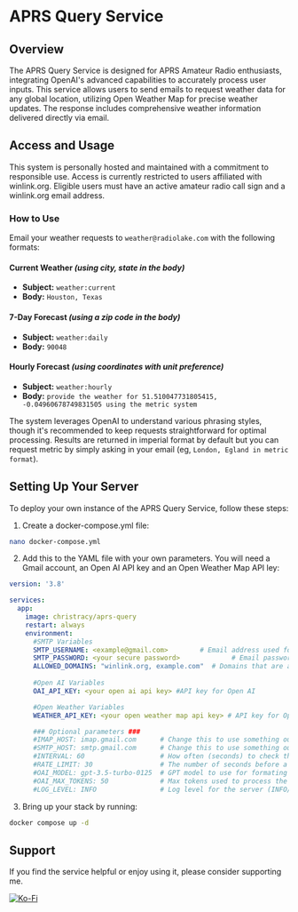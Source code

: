 # APRS Query Service

## Overview
The APRS Query Service is designed for APRS Amateur Radio enthusiasts, integrating OpenAI's advanced capabilities to accurately process user inputs. This service allows users to send emails to request weather data for any global location, utilizing Open Weather Map for precise weather updates. The response includes comprehensive weather information delivered directly via email.

## Access and Usage
This system is personally hosted and maintained with a commitment to responsible use. Access is currently restricted to users affiliated with winlink.org. Eligible users must have an active amateur radio call sign and a winlink.org email address.

### How to Use
Email your weather requests to `weather@radiolake.com` with the following formats:

#### Current Weather *(using city, state in the body)*
- **Subject:** `weather:current`
- **Body:** `Houston, Texas`

#### 7-Day Forecast *(using a zip code in the body)*
- **Subject:** `weather:daily`
- **Body:** `90048`

#### Hourly Forecast *(using coordinates with unit preference)*
- **Subject:** `weather:hourly`
- **Body:** `provide the weather for 51.510047731805415, -0.04960678749831505 using the metric system`

The system leverages OpenAI to understand various phrasing styles, though it's recommended to keep requests straightforward for optimal processing. Results are returned in imperial format by default but you can request metric by simply asking in your email (eg, `London, Egland in metric format`).

## Setting Up Your Server
To deploy your own instance of the APRS Query Service, follow these steps:

1. Create a docker-compose.yml file:
```bash
nano docker-compose.yml
```

2. Add this to the YAML file with your own parameters. You will need a Gmail account, an Open AI API key and an Open Weather Map API ley:
```yml
version: '3.8'

services:
  app:
    image: christracy/aprs-query
    restart: always
    environment:
      #SMTP Variables
      SMTP_USERNAME: <example@gmail.com>        # Email address used for processing
      SMTP_PASSWORD: <your secure password>             # Email password (app password)
      ALLOWED_DOMAINS: "winlink.org, example.com"  # Domains that are allowed to use the service. Use "*" to allow all domains
      
      #Open AI Variables
      OAI_API_KEY: <your open ai api key> #API key for Open AI

      #Open Weather Variables
      WEATHER_API_KEY: <your open weather map api key> # API key for Open Weather Map

      ### Optional parameters ###
      #IMAP_HOST: imap.gmail.com      # Change this to use something outside of gmail (not tested)
      #SMTP_HOST: smtp.gmail.com      # Change this to use something outside of gmail (not tested)
      #INTERVAL: 60                   # How often (seconds) to check the accounts inbox for new messages
      #RATE_LIMIT: 30                 # The number of seconds before a single account can email the service again. Violation = discard request without response
      #OAI_MODEL: gpt-3.5-turbo-0125  # GPT model to use for formating location to coordinates and units
      #OAI_MAX_TOKENS: 50             # Max tokens used to process the GPT request
      #LOG_LEVEL: INFO                # Log level for the server (INFO/DEBUG)
```

3. Bring up your stack by running:

```bash
docker compose up -d
```

## Support

If you find the service helpful or enjoy using it, please consider supporting me.

[![Ko-Fi](https://img.shields.io/badge/Ko--fi-F16061?style=for-the-badge&logo=ko-fi&logoColor=white)](https://ko-fi.com/ctracy)
